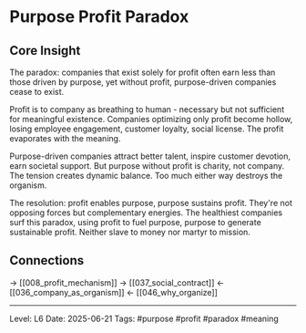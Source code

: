 # Purpose Profit Paradox

## Core Insight
The paradox: companies that exist solely for profit often earn less than those driven by purpose, yet without profit, purpose-driven companies cease to exist.

Profit is to company as breathing to human - necessary but not sufficient for meaningful existence. Companies optimizing only profit become hollow, losing employee engagement, customer loyalty, social license. The profit evaporates with the meaning.

Purpose-driven companies attract better talent, inspire customer devotion, earn societal support. But purpose without profit is charity, not company. The tension creates dynamic balance. Too much either way destroys the organism.

The resolution: profit enables purpose, purpose sustains profit. They're not opposing forces but complementary energies. The healthiest companies surf this paradox, using profit to fuel purpose, purpose to generate sustainable profit. Neither slave to money nor martyr to mission.

## Connections
→ [[008_profit_mechanism]]
→ [[037_social_contract]]
← [[036_company_as_organism]]
← [[046_why_organize]]

---
Level: L6
Date: 2025-06-21
Tags: #purpose #profit #paradox #meaning